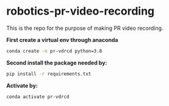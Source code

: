 # robotics-pr-video-recording
This is the repo for the purpose of making PR video recording.

**First create a virtual env through anaconda**
```bash
conda create -n pr-vdrcd python=3.8
```

**Second install the package needed by:**
```bash
pip install -r requirements.txt
```

**Activate by:**
```bash
conda activate pr-vdrcd
```
